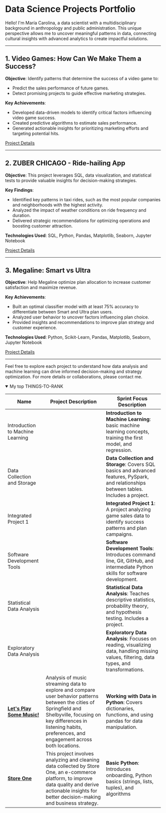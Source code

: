<!DOCTYPE html>
<html lang="en">
<head>
    <meta charset="UTF-8">
    <meta name="viewport" content="width=device-width, initial-scale=1.0">
</head>
<body>
    <h1>Data Science Projects Portfolio</h1>
    <p>Hello! I'm María Carolina, a data scientist with a multidisciplinary background in anthropology and public administration. This unique perspective allows me to uncover meaningful patterns in data, connecting cultural insights with advanced analytics to create impactful solutions.</p>
    <hr>
    <h2>1. Video Games: How Can We Make Them a Success?</h2>
     <p><strong>Objective</strong>: Identify patterns that determine the success of a video game to:</p>
    <ul>
        <li>Predict the sales performance of future games.</li>
        <li>Detect promising projects to guide effective marketing strategies.</li>
    </ul>
    <p><strong>Key Achievements</strong>:</p>
    <ul>
        <li>Developed data-driven models to identify critical factors influencing video game success.</li>
        <li>Created predictive algorithms to estimate sales performance.</li>
        <li>Generated actionable insights for prioritizing marketing efforts and targeting potential hits.</li>
    </ul>
    <p><a href="https://github.com/carolinagles/datascience/tree/main/6.I_Python_and_Software_Engineering">Project Details</a></p>
    <hr>
    <h2>2. ZUBER CHICAGO - Ride-hailing App</h2>
    <p><strong>Objective</strong>: This project leverages SQL, data visualization, and statistical tests to provide valuable insights for decision-making strategies.</p>
    <p><strong>Key Findings</strong>:</p>
    <ul>
        <li>Identified key patterns in taxi rides, such as the most popular companies and neighborhoods with the highest activity.</li>
        <li>Analyzed the impact of weather conditions on ride frequency and duration.</li>
        <li>Delivered strategic recommendations for optimizing operations and boosting customer attraction.</li>
    </ul>
    <p><strong>Technologies Used</strong>: SQL, Python, Pandas, Matplotlib, Seaborn, Jupyter Notebook</p>
    <p><a href="https://github.com/carolinagles/datascience/tree/main/7.Data_%20collection_%20and_storage_(SQL)">Project Details</a></p>
    <hr>
    <h2>3. Megaline: Smart vs Ultra</h2>
    <p><strong>Objective</strong>: Help Megaline optimize plan allocation to increase customer satisfaction and maximize revenue.</p>
    <p><strong>Key Achievements</strong>:</p>
    <ul>
        <li>Built an optimal classifier model with at least 75% accuracy to differentiate between Smart and Ultra plan users.</li>
        <li>Analyzed user behavior to uncover factors influencing plan choice.</li>
        <li>Provided insights and recommendations to improve plan strategy and customer experience.</li>
    </ul>
    <p><strong>Technologies Used</strong>: Python, Scikit-Learn, Pandas, Matplotlib, Seaborn, Jupyter Notebook</p>
    <p><a href="https://github.com/carolinagles/datascience/tree/main/8.Introduction_to_machine_learning">Project Details</a></p>
    <hr>
    <p>Feel free to explore each project to understand how data analysis and machine learning can drive informed decision-making and strategy optimization. For more details or collaborations, please contact me.</p>
    <details open>
<summary>My top THINGS-TO-RANK</summary>

| Name                                | Project Description | Sprint Focus Description                                                                 |
|-------------------------------------|---------------------|-----------------------------------------------------------------------------------------|
| Introduction to Machine Learning    |                     | **Introduction to Machine Learning**: basic machine learning concepts, training the first model, and regression.   |
| Data Collection and Storage         |                     | **Data Collection and Storage**: Covers SQL basics and advanced features, PySpark, and relationships between tables. Includes a project. |
| Integrated Project 1                |                     | **Integrated Project 1**: A project analyzing game sales data to identify success patterns and plan campaigns.    |
| Software Development Tools          |                     | **Software Development Tools**: Introduces command line, Git, GitHub, and intermediate Python skills for software development. |
| Statistical Data Analysis           |                     | **Statistical Data Analysis**: Teaches descriptive statistics, probability theory, and hypothesis testing. Includes a project. |
| Exploratory Data Analysis           |                     | **Exploratory Data Analysis**: Focuses on reading, visualizing data, handling missing values, filtering, data types, and transformations. |
| [**Let's Play Some Music!**](https://github.com/carolinagles/datascience/blob/main/2.Basic_python_II/music_notebook.ipynb) | Analysis of music streaming data to explore and compare user behavior patterns between the cities of Springfield and Shelbyville, focusing on key differences in listening habits, preferences, and engagement across both locations. | **Working with Data in Python**: Covers dictionaries, functions, and using pandas for data manipulation. |
| [**Store One**](https://github.com/carolinagles/datascience/blob/main/1.Basic_python/ecommerce_notebook.ipynb) | This project involves analyzing and cleaning data collected by Store One, an e-commerce platform, to improve data quality and derive actionable insights for better decision-making and business strategy. | **Basic Python**: Introduces onboarding, Python basics (strings, lists, tuples), and algorithms|

</details>

</body>
</html>
